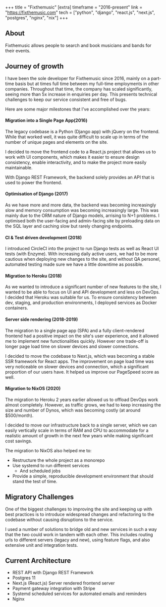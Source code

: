 +++
title = "Fixthemusic"
[extra]
timeframe = "2016-present"
link = "https://fixthemusic.com"
tech = ["python", "django", "react.js", "next.js", "postgres", "nginx", "nix"]
+++

## About

Fixthemusic allows people to search and book musicians and bands for their events.

## Journey of growth

I have been the sole developer for Fixthemusic since 2016, mainly on a part-time basis but at times full time between my full-time employments in other companies. Throughout that time, the company has scaled significantly, seeing more than 5x increase in enquiries per day. This presents technical challenges to keep our service consistent and free of bugs.

Here are some major milestones that I've accomplished over the years:

#### Migration into a Single Page App(2016)

The legacy codebase is a Python (Django app) with jQuery on the frontend. While that worked well, it was quite difficult to scale up in terms of the number of unique pages and elements on the site.

I decided to move the frontend code to a React.js project that allows us to work with UI components, which makes it easier to ensure design consistency, enable interactivity, and to make the project more easily maintainable. 

With Django REST Framework, the backend solely provides an API that is used to power the frontend.

#### Optimisation of Django (2017)

As we have more and more data, the backend was becoming increasingly slow and memory consumption was becoming increasingly large. This was mainly due to the ORM nature of Django models, arrising to N+1 problems. I optimised both the user-facing and admin-facing site by preloading data on the SQL layer and caching slow but rarely changing endpoints.

#### CI & Test driven development (2018)

I introduced CircleCI into the project to run Django tests as well as React UI tests (with Enzyme). With increasing daily active users, we had to be more cautious when deploying new changes to the site, and without QA personel, automated testing made sure we have a little downtime as possible.

#### Migration to Heroku (2018)

As we wanted to introduce a significant number of new features to the site, I wanted to be able to focus on UI and API development and less on DevOps. I decided that Heroku was suitable for us. To ensure consistency between dev, staging, and production environments, I deployed services as Docker containers.

#### Server side rendering (2018-2019)

The migration to a single page app (SPA) and a fully client-rendered frontend had a positive impact on the site's user experience, and it allowed me to implement new functionalities quickly. However one trade-off is longer page load time on slower devices and slower connections.

I decided to move the codebase to Next.js, which was becoming a stable SSR framework for React apps. The improvement on page load time was very noticeable on slower devices and connection, which a significant proportion of our users have. It helped us improve our PageSpeed score as well.

#### Migration to NixOS (2020)

The migration to Heroku 2 years earlier allowed us to offload DevOps work almost completely. However, as traffic grows, we had to keep increasing the size and number of Dynos, which was becoming costly (at around $500/month).

I decided to move our infrastructure back to a single server, which we can easily vertically scale in terms of RAM and CPU to accommodate for a realistic amount of growth in the next few years while making significant cost savings.

The migration to NixOS also helped me to:

- Restructure the whole project as a monorepo
- Use systemd to run different services
  - And scheduled jobs
- Provide a simple, reproducible development environment that should stand the test of time.

## Migratory Challenges

One of the biggest challenges to improving the site and keeping up with best practices is to introduce widespread changes and refactoring to the codebase without causing disruptions to the service.

I used a number of solutions to bridge old and new services in such a way that the two could work in tandem with each other. This includes routing urls to different servers (legacy and new), using feature flags, and also extensive unit and integration tests.

## Current Architecture

- REST API with Django REST Framework
- Postgres 11
- Next.js (React.js) Server rendered frontend server
- Payment gateway integration with Stripe
- Systemd scheduled services for automated emails and reminders
- Nginx
